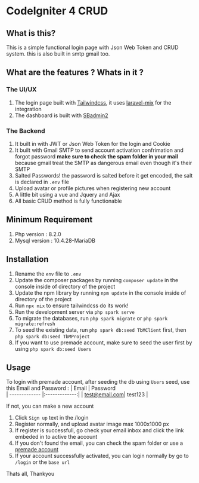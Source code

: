 # CodeIgniter 4 CRUD 

## What is this?

This is a simple functional login page with Json Web Token and CRUD system.
this is also built in smtp gmail too.

## What are the features ? Whats in it ?
### The UI/UX
1. The login page built with [Tailwindcss](https://tailwindcss.com/), it uses [laravel-mix](https://laravel-mix.com/) for the integration 
2. The dashboard is built with [SBadmin2](https://startbootstrap.com/theme/sb-admin-2) 
### The Backend
1. It built in with JWT or Json Web Token for the login and Cookie
2. It built with Gmail SMTP to send account activation confrimation and forgot password **make sure to check the spam folder in your mail** because gmail treat the SMTP as dangerous email even though it's their SMTP
3. Salted Passwords! the password is salted before it get encoded, the salt is declared in `.env` file
4. Upload avatar or profile pictures when registering new account
5. A little bit using a vue and Jquery and Ajax
6. All basic CRUD method is fully functionable

## Minimum Requirement
1. Php version : 8.2.0
2. Mysql version : 10.4.28-MariaDB

## Installation

1. Rename the `env` file to `.env`
2. Update the composer packages by running `composer update` in the console inside of directory of the project
3. Update the npm library by running `npm update` in the console inside of directory of the project
4. Run `npx mix` to ensure tailwindcss do its work!
5. Run the development server via `php spark serve`
6. To migrate the databases, run `php spark migrate` or `php spark migrate:refresh`
7. To seed the existing data, run `php spark db:seed TbMClient` first, then `php spark db:seed TbMProject`
8. If you want to use premade account, make sure to seed the user first by using `php spark db:seed Users`

## Usage
To login with premade account, after seeding the db using `Users` seed,
use this Email and Password : 
| Email        | Password        
| ------------- |:-------------:|
| test@email.com| test123 |

If not, you can make a new account 
1. Click `Sign up` text in the /login
2. Register normally, and upload avatar image max 1000x1000 px
3. If register is successfull, go check your email inbox and click the link embeded in to active the account
4. If you don't found the email, you can check the spam folder or use a [premade account](https://github.com/Lenz60/CRUD-CodeIgniter/#Usage)
5. If your account successfully activated, you can login normally by go to `/login` or the `base url`

Thats all, Thankyou
